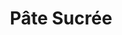 ---
layout: recette-v2
categories: [recettes]
hidden: true
lang: fr
sitemap: true
title: Pâte Sucrée
type: boulangerie
utensils: 
  - saladier
  - fouet
  - corne
  - coupe-pate
recettes:
  À la main:
    ingredients: 
      - nom: beurre
        qte: 125
        unite: gr
      - nom: sucre glace
        qte: 100
        unite: gr
      - nom: poudre d'amandes
        qte: 30
        unite: gr
      - nom: sel
        qte: 1
        unite: gr
      - nom: oeuf
        qte: 1
      - nom: farine blanche
        qte: 250
        unite: gr
        variable: true
    preconditions:
      - Le beurre doit être pommade
    etapes:
      - label: Préparation
        details:
          - Verser le beurre dans un saladier
          - Incorporer le sucre glace au fouet
          - Incorporer la poudre d'amandes, le sel et l'oeuf au fouet
          - Déverser la farine sur le plan de travail
          - Déverser le contenu du saladier sur la farine
          - Incorporer au coupe-pâte
          - Former une boule et l'applatir un peu
          - Filmer
          - Réserver minimum 1 heure au frais
      - label: Cuisson
        emoji: 🔥
        details:
          - "À blanc : 170°C pour 15 à 20 minutes"
---